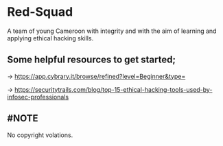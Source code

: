 # Red-Squad
A team of young Cameroon with integrity and with the aim of learning and applying ethical hacking skills.

Some helpful resources to get started;
-
-> https://app.cybrary.it/browse/refined?level=Beginner&type=

-> https://securitytrails.com/blog/top-15-ethical-hacking-tools-used-by-infosec-professionals


#NOTE
-
No copyright volations.

